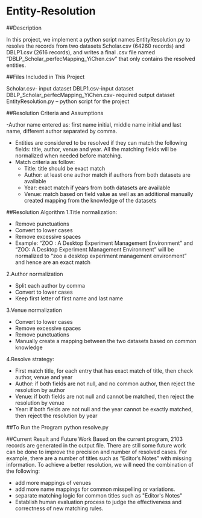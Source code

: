 # Entity-Resolution

##Description

In this project, we implement a python script names EntityResolution.py to resolve the records from two datasets Scholar.csv (64260 records) and DBLP1.csv (2616 records), and writes a final .csv file named “DBLP_Scholar_perfecMapping_YiChen.csv” that only contains the resolved entities.
 
##Files Included in This Project
 
Scholar.csv- input dataset
DBLP1.csv-input dataset
DBLP_Scholar_perfecMapping_YiChen.csv- required output dataset
EntityResolution.py – python script for the project
 
##Resolution Criteria and Assumptions

-Author name entered as: first name initial, middle name initial and last name, different author separated by comma.
- Entities are considered to be resolved if they can match the following fields: title, author, venue and year. All the matching fields will be normalized when needed before matching.
- Match criteria as follow:
  - Title: title should be exact match
  - Author: at least one author match if authors from both datasets are available
  - Year: exact match if years from both datasets are available
  - Venue: match based on field value as well as an additional manually created mapping from the knowledge of the datasets
 
##Resolution Algorithm
1.Title normalization:
- Remove punctuations
- Convert to lower cases
- Remove excessive spaces
- Example:
  “ZOO  :  A Desktop Experiment Management Environment” and
  “ZOO: A Desktop Experiment Management Environment” will be normalized to
  “zoo a desktop experiment management environment” and hence are an exact match
 
2.Author normalization
- Split each author by comma
- Convert to lower cases
- Keep first letter of first name and last name
 
3.Venue normalization
- Convert to lower cases
- Remove excessive spaces
- Remove punctuations
- Manually create a mapping between the two datasets based on common knowledge
 
4.Resolve strategy:
- First match title, for each entry that has exact match of title, then check author, venue and year
- Author: if both fields are not null, and no common author, then reject the resolution by author
- Venue: if both fields are not null and cannot be matched, then reject the resolution by venue
- Year: if both fields are not null and the year cannot be exactly matched, then reject the resolution by year 
 
##To Run the Program
python resolve.py

##Current Result and Future Work
Based on the current program, 2103 records are generated in the output file. There are still some future work can be done to improve the precision and number of resolved cases. For example, there are a number of titles such as “Editor’s Notes” with missing information. To achieve a better resolution, we will need the combination of the following:
- add more mappings of venues
- add more name mappings for common misspelling or variations.
- separate matching logic for common titles such as "Editor's Notes"
- Establish human evaluation process to judge the effectiveness and correctness of new matching rules.
